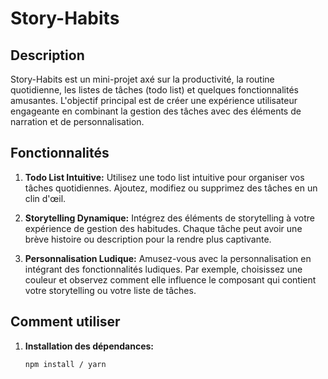 # Story-Habits

## Description

Story-Habits est un mini-projet axé sur la productivité, la routine quotidienne, les listes de tâches (todo list) et quelques fonctionnalités amusantes. 
L'objectif principal est de créer une expérience utilisateur engageante en combinant la gestion des tâches avec des éléments de narration et de personnalisation.

## Fonctionnalités

1. **Todo List Intuitive:** Utilisez une todo list intuitive pour organiser vos tâches quotidiennes.
Ajoutez, modifiez ou supprimez des tâches en un clin d'œil.

2. **Storytelling Dynamique:** Intégrez des éléments de storytelling à votre expérience de gestion des habitudes.
Chaque tâche peut avoir une brève histoire ou description pour la rendre plus captivante.

3. **Personnalisation Ludique:** Amusez-vous avec la personnalisation en intégrant des fonctionnalités ludiques.
Par exemple, choisissez une couleur et observez comment elle influence le composant qui contient votre storytelling ou votre liste de tâches.

## Comment utiliser

1. **Installation des dépendances:**
   ```bash
   npm install / yarn


